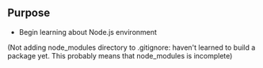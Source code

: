## Purpose

* Begin learning about Node.js environment
<aside class="warning">
  (Not adding node_modules directory to .gitignore: haven't learned to build a package yet.  This probably means that node_modules is incomplete)
</aside>
